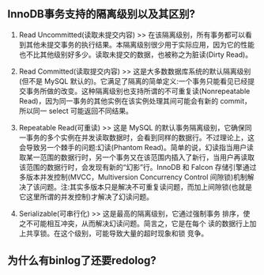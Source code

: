 ## InnoDB事务支持的隔离级别以及其区别?

1. Read Uncommitted(读取未提交内容) >> 在该隔离级别，所有事务都可以看到其他未提交事务的执行结果。本隔离级别很少用于实际应用，因为它的性能也不比其他级别好多少。读取未提交的数据，也被称之为脏读(Dirty Read)。
   
2. Read Committed(读取提交内容) >> 这是大多数数据库系统的默认隔离级别(但不是 MySQL 默认的)。它满足了隔离的简单定义:一个事务只能看见已经提交事务所做的改变。这种隔离级别也支持所谓的不可重复读(Nonrepeatable Read)，因为同一事务的其他实例在该实例处理其间可能会有新的 commit，所以同一 select 可能返回不同结果。

3. Repeatable Read(可重读) >> 这是 MySQL 的默认事务隔离级别，它确保同一事务的多个实例在并发读取数据时，会看到同样的数据行。不过理论上，这会导致另一个棘手的问题:幻读(Phantom Read)。简单的说，幻读指当用户读取某一范围的数据行时，另一个事务又在该范围内插入了新行，当用户再读取该范围的数据行时，会发现有新的“幻影”行。InnoDB 和 Falcon 存储引擎通过多版本并发控制(MVCC，Multiversion Concurrency Control 间隙锁)机制解决了该问题。注:其实多版本只是解决不可重复读问题，而加上间隙锁(也就是它这里所谓的并发控制)才解决了幻读问题。

4. Serializable(可串行化) >> 这是最高的隔离级别，它通过强制事务 排序，使之不可能相互冲突，从而解决幻读问题。简言之，它是在每个 读的数据行上加上共享锁。在这个级别，可能导致大量的超时现象和锁 竞争。

## 为什么有binlog了还要redolog?